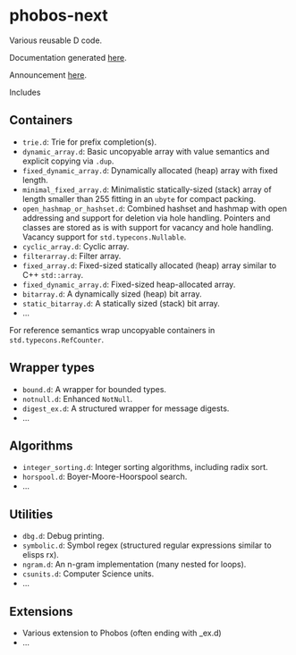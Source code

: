 # phobos-next

Various reusable D code.

Documentation generated [here](https://phobos-next.dpldocs.info/index.html).

Announcement [here](http://forum.dlang.org/post/tppptevxiygafzpicmgz@forum.dlang.org).

Includes

## Containers
- `trie.d`: Trie for prefix completion(s).
- `dynamic_array.d`: Basic uncopyable array with value semantics and explicit
  copying via `.dup`.
- `fixed_dynamic_array.d`: Dynamically allocated (heap) array with fixed length.
- `minimal_fixed_array.d`: Minimalistic statically-sized (stack) array of length smaller
than 255 fitting in an `ubyte` for compact packing.
- `open_hashmap_or_hashset.d`: Combined hashset and hashmap with open addressing
  and support for deletion via hole handling. Pointers and classes are stored as
  is with support for vacancy and hole handling. Vacancy support for
  `std.typecons.Nullable`.
- `cyclic_array.d`: Cyclic array.
- `filterarray.d`: Filter array.
- `fixed_array.d`: Fixed-sized statically allocated (heap) array similar to C++ `std::array`.
- `fixed_dynamic_array.d`: Fixed-sized heap-allocated array.
- `bitarray.d`: A dynamically sized (heap) bit array.
- `static_bitarray.d`: A statically sized (stack) bit array.
- ...

For reference semantics wrap uncopyable containers in `std.typecons.RefCounter`.

## Wrapper types
- `bound.d`: A wrapper for bounded types.
- `notnull.d`: Enhanced `NotNull`.
- `digest_ex.d`: A structured wrapper for message digests.
- ...

## Algorithms

- `integer_sorting.d`: Integer sorting algorithms, including radix sort.
- `horspool.d`: Boyer-Moore-Hoorspool search.
- ...

## Utilities

- `dbg.d`: Debug printing.
- `symbolic.d`: Symbol regex (structured regular expressions similar to elisps rx).
- `ngram.d`: An n-gram implementation (many nested for loops).
- `csunits.d`: Computer Science units.
- ...

## Extensions
- Various extension to Phobos (often ending with _ex.d)
- ...
